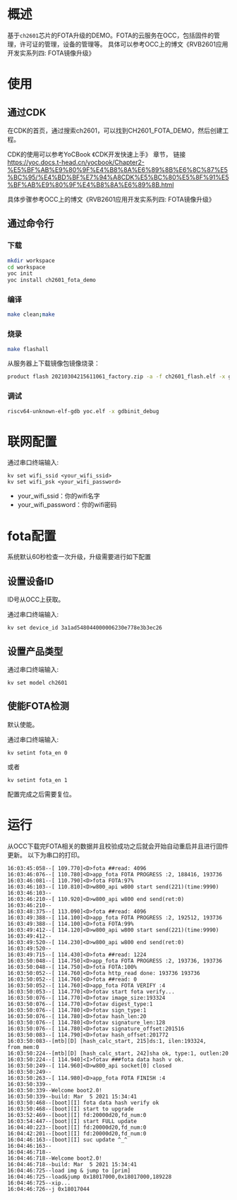 # 概述

基于`ch2601`芯片的FOTA升级的DEMO。FOTA的云服务在OCC，包括固件的管理，许可证的管理，设备的管理等。
具体可以参考OCC上的博文《RVB2601应用开发实系列四: FOTA镜像升级》

# 使用

## 通过CDK

在CDK的首页，通过搜索ch2601，可以找到CH2601_FOTA_DEMO，然后创建工程。

CDK的使用可以参考YoCBook 《CDK开发快速上手》 章节， 链接 https://yoc.docs.t-head.cn/yocbook/Chapter2-%E5%BF%AB%E9%80%9F%E4%B8%8A%E6%89%8B%E6%8C%87%E5%BC%95/%E4%BD%BF%E7%94%A8CDK%E5%BC%80%E5%8F%91%E5%BF%AB%E9%80%9F%E4%B8%8A%E6%89%8B.html

具体步骤参考OCC上的博文《RVB2601应用开发实系列四: FOTA镜像升级》
## 通过命令行

### 下载

```bash
mkdir workspace
cd workspace
yoc init
yoc install ch2601_fota_demo
```

### 编译

```bash
make clean;make
```

### 烧录

```bash
make flashall
```

从服务器上下载镜像包镜像烧录：

```bash
product flash 20210304215611061_factory.zip -a -f ch2601_flash.elf -x gdbinit
```

### 调试

```bash
riscv64-unknown-elf-gdb yoc.elf -x gdbinit_debug
```

# 联网配置

通过串口终端输入:

```cli
kv set wifi_ssid <your_wifi_ssid>
kv set wifi_psk <your_wifi_password>
```

- your_wifi_ssid：你的wifi名字
- your_wifi_password：你的wifi密码

# fota配置

系统默认60秒检查一次升级，升级需要进行如下配置

## 设置设备ID

ID号从OCC上获取。

通过串口终端输入:

```cli
kv set device_id 3a1ad548044000006230e778e3b3ec26
```

## 设置产品类型

通过串口终端输入:

```cli
kv set model ch2601
```

## 使能FOTA检测

默认使能。

通过串口终端输入:

```cli
kv setint fota_en 0
```

或者

```cli
kv setint fota_en 1
```

配置完成之后需要复位。

# 运行

从OCC下载完FOTA相关的数据并且校验成功之后就会开始自动重启并且进行固件更新。
以下为串口的打印。

```cli
16:03:45:058--[ 109.770]<D>fota ##read: 4096
16:03:46:076--[ 110.780]<D>app_fota FOTA PROGRESS :2, 188416, 193736
16:03:46:081--[ 110.790]<D>fota FOTA:97%
16:03:46:103--[ 110.810]<D>w800_api w800 start send(221)(time:9990)
16:03:46:103--
16:03:46:210--[ 110.920]<D>w800_api w800 end send(ret:0)
16:03:46:210--
16:03:48:375--[ 113.090]<D>fota ##read: 4096
16:03:49:388--[ 114.100]<D>app_fota FOTA PROGRESS :2, 192512, 193736
16:03:49:388--[ 114.100]<D>fota FOTA:99%
16:03:49:412--[ 114.120]<D>w800_api w800 start send(221)(time:9990)
16:03:49:412--
16:03:49:520--[ 114.230]<D>w800_api w800 end send(ret:0)
16:03:49:520--
16:03:49:715--[ 114.430]<D>fota ##read: 1224
16:03:50:048--[ 114.750]<D>app_fota FOTA PROGRESS :2, 193736, 193736
16:03:50:048--[ 114.750]<D>fota FOTA:100%
16:03:50:052--[ 114.760]<D>fota http_read done: 193736 193736
16:03:50:052--[ 114.760]<D>fota ##read: 0
16:03:50:052--[ 114.760]<D>app_fota FOTA VERIFY :4
16:03:50:053--[ 114.770]<D>fotav start fota verify...
16:03:50:076--[ 114.770]<D>fotav image_size:193324
16:03:50:076--[ 114.770]<D>fotav digest_type:1
16:03:50:076--[ 114.780]<D>fotav sign_type:1
16:03:50:076--[ 114.780]<D>fotav hash_len:20
16:03:50:076--[ 114.780]<D>fotav signature_len:128
16:03:50:076--[ 114.780]<D>fotav signature_offset:201516
16:03:50:083--[ 114.790]<D>fotav hash_offset:201772
16:03:50:083--[mtb][D] [hash_calc_start, 215]ds:1, ilen:193324, from_mem:0
16:03:50:224--[mtb][D] [hash_calc_start, 242]sha ok, type:1, outlen:20
16:03:50:224--[ 114.940]<I>fotav ###fota data hash v ok.
16:03:50:249--[ 114.960]<D>w800_api socket[0] closed
16:03:50:249--
16:03:50:263--[ 114.980]<D>app_fota FOTA FINISH :4
16:03:50:339--
16:03:50:339--Welcome boot2.0!
16:03:50:339--build: Mar  5 2021 15:34:41
16:03:50:468--[boot][I] fota data hash verify ok
16:03:50:468--[boot][I] start to upgrade
16:03:52:469--[boot][I] fd:20000d20,fd_num:0
16:03:54:447--[boot][I] start FULL update
16:04:40:223--[boot][I] fd:20000d20,fd_num:0
16:04:42:201--[boot][I] fd:20000d20,fd_num:0
16:04:46:163--[boot][I] suc update ^_^
16:04:46:163--
16:04:46:718--
16:04:46:718--Welcome boot2.0!
16:04:46:718--build: Mar  5 2021 15:34:41
16:04:46:725--load img & jump to [prim]
16:04:46:725--load&jump 0x18017000,0x18017000,189228
16:04:46:725--xip...
16:04:46:726--j 0x18017044
```